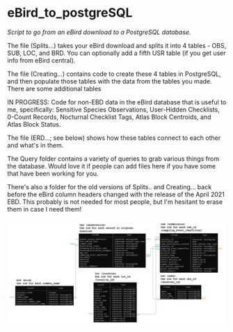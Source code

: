 # eBird_to_postgreSQL

*Script to go from an eBird download to a PostgreSQL database.* 

The file (Splits...) takes your eBird download and splits it into 4 tables - OBS, SUB, LOC, and BRD. You can optionally add a fifth USR table (if you get user info from eBird central).

The file (Creating...) contains code to create these 4 tables in PostgreSQL, and then populate those tables with the data from the tables you made. There are some additional tables 

IN PROGRESS: Code for non-EBD data in the eBird database that is useful to me, specifically: Sensitive Species Observations, User-Hidden Checklists, 0-Count Records, Nocturnal Checklist Tags, Atlas Block Centroids, and Atlas Block Status.

The file (ERD...; see below) shows how these tables connect to each other and what's in them.

The Query folder contains a variety of queries to grab various things from the database. Would love it if people can add files here if you have some that have been working for you. 

There's also a folder for the old versions of Splits.. and Creating... back before the eBird column headers changed with the release of the April 2021 EBD. This probably is not needed for most people, but I'm hesitant to erase them in case I need them!

![erd](https://github.com/nmanich/eBird_to_postgreSQL/blob/master/ERD6.png)
